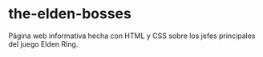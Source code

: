 # the-elden-bosses
Página web informativa hecha con HTML y CSS sobre los jefes principales del juego Elden Ring.
